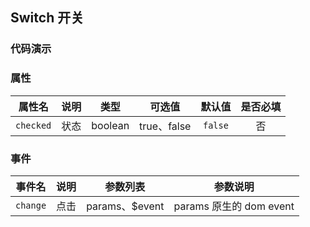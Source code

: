 <script setup>
    import demo from './demo.vue'
</script>

## Switch 开关

### 代码演示
<Preview componentName="Switch" demoName="demo">
    <demo />
</Preview>

### 属性
属性名 | 说明 | 类型 | 可选值 | 默认值 | 是否必填
:-: | :-: | :-: | :-: | :-: | :-:
`checked` | 状态 | boolean | true、false | `false` | 否


### 事件
事件名 | 说明 | 参数列表 | 参数说明
:-: | :-: | :-: | :-:
`change` | 点击 | params、$event | params 原生的 dom event